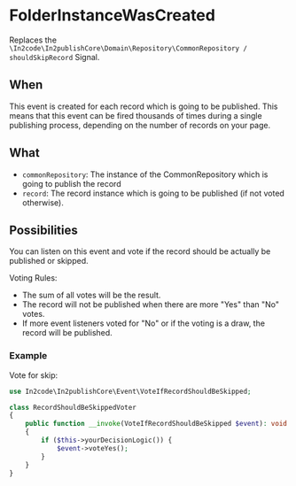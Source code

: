 # FolderInstanceWasCreated

Replaces the `\In2code\In2publishCore\Domain\Repository\CommonRepository / shouldSkipRecord` Signal.

## When

This event is created for each record which is going to be published. This means that this event can be fired thousands
of times during a single publishing process, depending on the number of records on your page.

## What

* `commonRepository`: The instance of the CommonRepository which is going to publish the record
* `record`: The record instance which is going to be published (if not voted otherwise).

## Possibilities

You can listen on this event and vote if the record should be actually be published or skipped.

Voting Rules:

* The sum of all votes will be the result.
* The record will not be published when there are more "Yes" than "No" votes.
* If more event listeners voted for "No" or if the voting is a draw, the record will be published.

### Example

Vote for skip:

```php
use In2code\In2publishCore\Event\VoteIfRecordShouldBeSkipped;

class RecordShouldBeSkippedVoter
{
    public function __invoke(VoteIfRecordShouldBeSkipped $event): void
    {
        if ($this->yourDecisionLogic()) {
            $event->voteYes();
        }
    }
}
```
